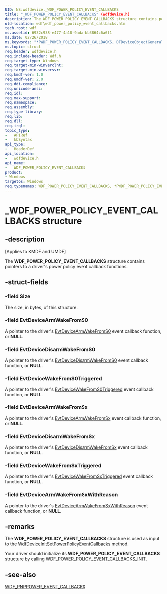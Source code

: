```yaml
---
UID: NS:wdfdevice._WDF_POWER_POLICY_EVENT_CALLBACKS
title: "_WDF_POWER_POLICY_EVENT_CALLBACKS" (wdfdevice.h)
description: The WDF_POWER_POLICY_EVENT_CALLBACKS structure contains pointers to a driver's power policy event callback functions.
old-location: wdf\wdf_power_policy_event_callbacks.htm
tech.root: wdf
ms.assetid: 6932c938-e477-4a18-9ada-bb3864c6a6f1
ms.date: 02/26/2018
ms.keywords: "*PWDF_POWER_POLICY_EVENT_CALLBACKS, DFDeviceObjectGeneralRef_d4970639-86cb-4b83-8ac8-a7662ebca017.xml, PWDF_POWER_POLICY_EVENT_CALLBACKS, PWDF_POWER_POLICY_EVENT_CALLBACKS structure pointer, WDF_POWER_POLICY_EVENT_CALLBACKS, WDF_POWER_POLICY_EVENT_CALLBACKS structure, _WDF_POWER_POLICY_EVENT_CALLBACKS, kmdf.wdf_power_policy_event_callbacks, wdf.wdf_power_policy_event_callbacks, wdfdevice/PWDF_POWER_POLICY_EVENT_CALLBACKS, wdfdevice/WDF_POWER_POLICY_EVENT_CALLBACKS"
ms.topic: struct
req.header: wdfdevice.h
req.include-header: Wdf.h
req.target-type: Windows
req.target-min-winverclnt: 
req.target-min-winversvr: 
req.kmdf-ver: 1.0
req.umdf-ver: 2.0
req.ddi-compliance: 
req.unicode-ansi: 
req.idl: 
req.max-support: 
req.namespace: 
req.assembly: 
req.type-library: 
req.lib: 
req.dll: 
req.irql: 
topic_type:
-	APIRef
-	kbSyntax
api_type:
-	HeaderDef
api_location:
-	wdfdevice.h
api_name:
-	WDF_POWER_POLICY_EVENT_CALLBACKS
product:
- Windows
targetos: Windows
req.typenames: WDF_POWER_POLICY_EVENT_CALLBACKS, *PWDF_POWER_POLICY_EVENT_CALLBACKS
---
```


# _WDF_POWER_POLICY_EVENT_CALLBACKS structure


## -description


<p class="CCE_Message">[Applies to KMDF and UMDF]</p>

The <b>WDF_POWER_POLICY_EVENT_CALLBACKS</b> structure contains pointers to a driver's power policy event callback functions. 


## -struct-fields




### -field Size

The size, in bytes, of this structure.


### -field EvtDeviceArmWakeFromS0

A pointer to the driver's <a href="https://msdn.microsoft.com/a3579239-517f-4df0-a632-31e1176c6552">EvtDeviceArmWakeFromS0</a> event callback function, or <b>NULL</b>.


### -field EvtDeviceDisarmWakeFromS0

A pointer to the driver's <a href="https://msdn.microsoft.com/e944c299-d0b4-4ee3-8f46-0458807e4cee">EvtDeviceDisarmWakeFromS0</a> event callback function, or <b>NULL</b>.


### -field EvtDeviceWakeFromS0Triggered

A pointer to the driver's <a href="https://msdn.microsoft.com/4395b1c1-ae67-42fc-b6c7-b1bdbf090c5b">EvtDeviceWakeFromS0Triggered</a> event callback function, or <b>NULL</b>.


### -field EvtDeviceArmWakeFromSx

A pointer to the driver's <a href="https://msdn.microsoft.com/4954a278-8470-402c-a8ba-5e46ca56ddf7">EvtDeviceArmWakeFromSx</a> event callback function, or <b>NULL</b>.


### -field EvtDeviceDisarmWakeFromSx

A pointer to the driver's <a href="https://msdn.microsoft.com/79bf7a42-5053-428a-a78b-dd8bdff93a69">EvtDeviceDisarmWakeFromSx</a> event callback function, or <b>NULL</b>.


### -field EvtDeviceWakeFromSxTriggered

A pointer to the driver's <a href="https://msdn.microsoft.com/a1899d90-4906-458d-b7e3-122655f4d926">EvtDeviceWakeFromSxTriggered</a> event callback function, or <b>NULL</b>.


### -field EvtDeviceArmWakeFromSxWithReason

A pointer to the driver's <a href="https://msdn.microsoft.com/8966ea8f-9760-4a09-b9d3-8fd1ac278b12">EvtDeviceArmWakeFromSxWithReason</a> event callback function, or <b>NULL</b>.


## -remarks



The <b>WDF_POWER_POLICY_EVENT_CALLBACKS</b> structure is used as input to the <a href="https://msdn.microsoft.com/library/windows/hardware/ff546774">WdfDeviceInitSetPowerPolicyEventCallbacks</a> method.

Your driver should initialize its <b>WDF_POWER_POLICY_EVENT_CALLBACKS</b> structure by calling <a href="https://msdn.microsoft.com/library/windows/hardware/ff552426">WDF_POWER_POLICY_EVENT_CALLBACKS_INIT</a>.




## -see-also




<a href="https://msdn.microsoft.com/library/windows/hardware/ff552416">WDF_PNPPOWER_EVENT_CALLBACKS</a>
 

 

